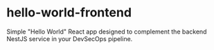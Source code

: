 # hello-world-frontend
Simple "Hello World" React app designed to complement the backend NestJS service in your DevSecOps pipeline.
